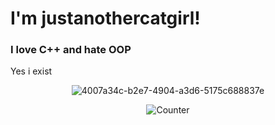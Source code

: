 <h1 align="left">I'm justanothercatgirl!</h1>
<h3 align="left">I love C++ and hate OOP</h3>
<p align="left">Yes i exist</p>

<p align="center"> <img src="https://wakatime.com/badge/user/9037f32c-9547-4260-8184-0a03541c241a.svg" alt="4007a34c-b2e7-4904-a3d6-5175c688837e" /> </p>

<div align="center">
   
  ![Counter](https://moe-counter.glitch.me/get/@justanothercatigirl?theme=rule34)
</div>
<a href="https://discord.gg/4WKjy5gdBP">

